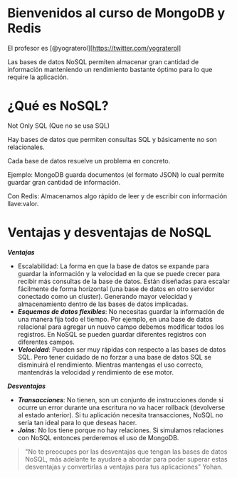 # Bienvenidos al curso de MongoDB y Redis

El profesor es [@yograterol][https://twitter.com/yograterol]

Las bases de datos NoSQL permiten almacenar gran cantidad de información manteniendo un rendimiento bastante óptimo para lo que require la aplicación.

# ¿Qué es NoSQL?

Not Only SQL (Que no se usa SQL)

Hay bases de datos que permiten consultas SQL y básicamente no son relacionales.

Cada base de datos resuelve un problema en concreto.

Ejemplo: MongoDB guarda documentos (el formato JSON) lo cual permite guardar gran cantidad de información.

Con Redis: Almacenamos algo rápido de leer y de escribir con información llave:valor.

# Ventajas y desventajas de NoSQL

***Ventajas***
- Escalabilidad: La forma en que la base de datos se expande para guardar la información y la velocidad en la que se puede crecer para recibir más consultas de la base de datos. Están diseñadas para escalar fácilmente de forma horizontal (una base de datos en otro servidor conectado como un cluster). Generando mayor velocidad y almacenamiento dentro de las bases de datos implicadas.
- ***Esquemas de datos flexibles***: No necesitas guardar la información de una manera fija todo el tiempo. Por ejemplo, en una base de datos relacional para agregar un nuevo campo debemos modificar todos los registros. En NoSQL se pueden guardar diferentes registros con diferentes campos.
- ***Velocidad***: Pueden ser muy rápidas con respecto a las bases de datos SQL. Pero tener cuidado de no forzar a una base de datos SQL se disminuirá el rendimiento. Mientras mantengas el uso correcto, mantendrás la velocidad y rendimiento de ese motor. 


***Desventajas***
- ***Transacciones***: No tienen, son un conjunto de instrucciones donde si ocurre un error durante una escritura no va hacer rollback (devolverse al estado anterior). Si tu aplicación necesita transacciones, NoSQL no sería tan ideal para lo que deseas hacer.
- ***Joins***: No los tiene porque no hay relaciones. Si simulamos relaciones con NoSQL entonces perderemos el uso de MongoDB.

> "No te preocupes por las desventajas que tengan las bases de datos NoSQL, más adelante te ayudaré a abordar para poder superar estas desventajas y convertirlas a ventajas para tus aplicaciones" Yohan.
